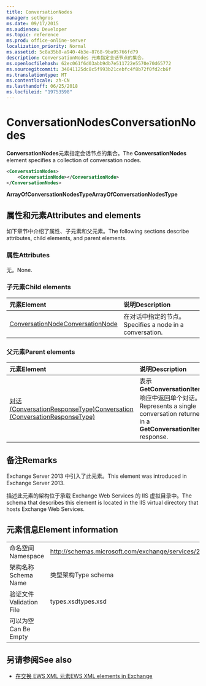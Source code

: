 ```yaml
---
title: ConversationNodes
manager: sethgros
ms.date: 09/17/2015
ms.audience: Developer
ms.topic: reference
ms.prod: office-online-server
localization_priority: Normal
ms.assetid: 5c8a35b8-a940-4b3e-8768-9ba95766fd79
description: ConversationNodes 元素指定会话节点的集合。
ms.openlocfilehash: 62ec061f6d03abb9db7e511722e5570e70d65772
ms.sourcegitcommit: 34041125dc8c5f993b21cebfc4f8b72f0fd2cb6f
ms.translationtype: MT
ms.contentlocale: zh-CN
ms.lasthandoff: 06/25/2018
ms.locfileid: "19753598"
---
```

# <a name="conversationnodes"></a><span data-ttu-id="fc3fb-103">ConversationNodes</span><span class="sxs-lookup"><span data-stu-id="fc3fb-103">ConversationNodes</span></span>

<span data-ttu-id="fc3fb-104">**ConversationNodes**元素指定会话节点的集合。</span><span class="sxs-lookup"><span data-stu-id="fc3fb-104">The **ConversationNodes** element specifies a collection of conversation nodes.</span></span> 
  
```XML
<ConversationNodes>
    <ConversationNode></ConversationNode>
</ConversationNodes>
```

 <span data-ttu-id="fc3fb-105">**ArrayOfConversationNodesType**</span><span class="sxs-lookup"><span data-stu-id="fc3fb-105">**ArrayOfConversationNodesType**</span></span>
## <a name="attributes-and-elements"></a><span data-ttu-id="fc3fb-106">属性和元素</span><span class="sxs-lookup"><span data-stu-id="fc3fb-106">Attributes and elements</span></span>

<span data-ttu-id="fc3fb-107">如下章节中介绍了属性、子元素和父元素。</span><span class="sxs-lookup"><span data-stu-id="fc3fb-107">The following sections describe attributes, child elements, and parent elements.</span></span>
  
### <a name="attributes"></a><span data-ttu-id="fc3fb-108">属性</span><span class="sxs-lookup"><span data-stu-id="fc3fb-108">Attributes</span></span>

<span data-ttu-id="fc3fb-109">无。</span><span class="sxs-lookup"><span data-stu-id="fc3fb-109">None.</span></span>
  
### <a name="child-elements"></a><span data-ttu-id="fc3fb-110">子元素</span><span class="sxs-lookup"><span data-stu-id="fc3fb-110">Child elements</span></span>

|<span data-ttu-id="fc3fb-111">**元素**</span><span class="sxs-lookup"><span data-stu-id="fc3fb-111">**Element**</span></span>|<span data-ttu-id="fc3fb-112">**说明**</span><span class="sxs-lookup"><span data-stu-id="fc3fb-112">**Description**</span></span>|
|:-----|:-----|
|[<span data-ttu-id="fc3fb-113">ConversationNode</span><span class="sxs-lookup"><span data-stu-id="fc3fb-113">ConversationNode</span></span>](conversationnode.md) <br/> |<span data-ttu-id="fc3fb-114">在对话中指定的节点。</span><span class="sxs-lookup"><span data-stu-id="fc3fb-114">Specifies a node in a conversation.</span></span>  <br/> |
   
### <a name="parent-elements"></a><span data-ttu-id="fc3fb-115">父元素</span><span class="sxs-lookup"><span data-stu-id="fc3fb-115">Parent elements</span></span>

|<span data-ttu-id="fc3fb-116">**元素**</span><span class="sxs-lookup"><span data-stu-id="fc3fb-116">**Element**</span></span>|<span data-ttu-id="fc3fb-117">**说明**</span><span class="sxs-lookup"><span data-stu-id="fc3fb-117">**Description**</span></span>|
|:-----|:-----|
|[<span data-ttu-id="fc3fb-118">对话 (ConversationResponseType)</span><span class="sxs-lookup"><span data-stu-id="fc3fb-118">Conversation (ConversationResponseType)</span></span>](conversation-conversationresponsetype.md) <br/> |<span data-ttu-id="fc3fb-119">表示**GetConversationItems**响应中返回单个对话。</span><span class="sxs-lookup"><span data-stu-id="fc3fb-119">Represents a single conversation returned in a **GetConversationItems** response.</span></span>  <br/> |
   
## <a name="remarks"></a><span data-ttu-id="fc3fb-120">备注</span><span class="sxs-lookup"><span data-stu-id="fc3fb-120">Remarks</span></span>

<span data-ttu-id="fc3fb-121">Exchange Server 2013 中引入了此元素。</span><span class="sxs-lookup"><span data-stu-id="fc3fb-121">This element was introduced in Exchange Server 2013.</span></span>
  
<span data-ttu-id="fc3fb-122">描述此元素的架构位于承载 Exchange Web Services 的 IIS 虚拟目录中。</span><span class="sxs-lookup"><span data-stu-id="fc3fb-122">The schema that describes this element is located in the IIS virtual directory that hosts Exchange Web Services.</span></span>
  
## <a name="element-information"></a><span data-ttu-id="fc3fb-123">元素信息</span><span class="sxs-lookup"><span data-stu-id="fc3fb-123">Element information</span></span>

|||
|:-----|:-----|
|<span data-ttu-id="fc3fb-124">命名空间</span><span class="sxs-lookup"><span data-stu-id="fc3fb-124">Namespace</span></span>  <br/> |http://schemas.microsoft.com/exchange/services/2006/types  <br/> |
|<span data-ttu-id="fc3fb-125">架构名称</span><span class="sxs-lookup"><span data-stu-id="fc3fb-125">Schema Name</span></span>  <br/> |<span data-ttu-id="fc3fb-126">类型架构</span><span class="sxs-lookup"><span data-stu-id="fc3fb-126">Type schema</span></span>  <br/> |
|<span data-ttu-id="fc3fb-127">验证文件</span><span class="sxs-lookup"><span data-stu-id="fc3fb-127">Validation File</span></span>  <br/> |<span data-ttu-id="fc3fb-128">types.xsd</span><span class="sxs-lookup"><span data-stu-id="fc3fb-128">types.xsd</span></span>  <br/> |
|<span data-ttu-id="fc3fb-129">可以为空</span><span class="sxs-lookup"><span data-stu-id="fc3fb-129">Can Be Empty</span></span>  <br/> ||
   
## <a name="see-also"></a><span data-ttu-id="fc3fb-130">另请参阅</span><span class="sxs-lookup"><span data-stu-id="fc3fb-130">See also</span></span>



- [<span data-ttu-id="fc3fb-131">在交换 EWS XML 元素</span><span class="sxs-lookup"><span data-stu-id="fc3fb-131">EWS XML elements in Exchange</span></span>](ews-xml-elements-in-exchange.md)

